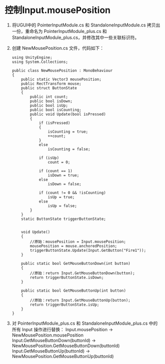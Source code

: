 # 控制Input.mousePosition

1. 将UGUI中的 PointerInputModule.cs 和 StandaloneInputModule.cs 拷贝出一份，重命名为 PointerInputModule_plus.cs 和 StandaloneInputModule_plus.cs，并修改其中一些关联标识符。

1. 创建 NewMousePosition.cs 文件，代码如下：

	```
	using UnityEngine;
	using System.Collections;
	
	public class NewMousePosition : MonoBehaviour
	{
	    public static Vector3 mousePosition;
	    public RectTransform mouse;
	    public struct ButtonState
	    {
	        public int count;
	        public bool isDown;
	        public bool isUp;
	        public bool isCounting;
	        public void Update(bool isPressed)
	        {
	            if (isPressed)
	            {
	                isCounting = true;
	                ++count;
	            }
	            else
	                isCounting = false;
	
	            if (isUp)
	                count = 0;
	
	            if (count == 1)
	                isDown = true;
	            else
	                isDown = false;
	
	            if (count != 0 && !isCounting)
	                isUp = true;
	            else
	                isUp = false;
	        }
	    }
	    static ButtonState triggerButtonState;
	
	
	    void Update()
	    {
	        //原始：mousePosition = Input.mousePosition;
	        mousePosition = mouse.anchoredPosition;
	        triggerButtonState.Update(Input.GetButton("Fire1"));
	    }
	
	    public static bool GetMouseButtonDown(int button)
	    {
	        //原始：return Input.GetMouseButtonDown(button);
	        return triggerButtonState.isDown;
	    }
	
	    public static bool GetMouseButtonUp(int button)
	    {
	        //原始：return Input.GetMouseButtonUp(button);
	        return triggerButtonState.isUp;
	    }
	}
	```

1. 对 PointerInputModule_plus.cs 和 StandaloneInputModule_plus.cs 中的所有 Input 操作进行替换：
	Input.mousePosition → NewMousePosition.mousePosition
	Input.GetMouseButtonDown(buttonId) → NewMousePosition.GetMouseButtonDown(buttonId)
	Input.GetMouseButtonUp(buttonId) → NewMousePosition.GetMouseButtonUp(buttonId)



















